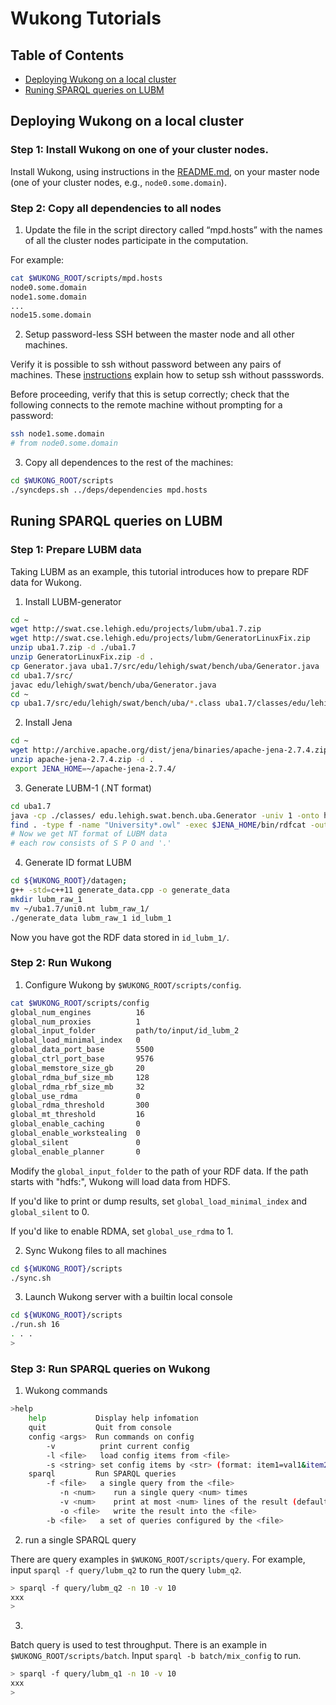 # Wukong Tutorials

## Table of Contents

* [Deploying Wukong on a local cluster](#cluster)
* [Runing SPARQL queries on LUBM](#lubm)


<a name="cluster"></a>
## Deploying Wukong on a local cluster

### Step 1: Install Wukong on one of your cluster nodes.

Install Wukong, using instructions in the [README.md](README.md), on your master node (one of your cluster nodes, e.g., `node0.some.domain`).



### Step 2: Copy all dependencies to all nodes

1) Update the file in the script directory called “mpd.hosts” with the names of all the cluster nodes participate in the computation.

For example:

```bash
cat $WUKONG_ROOT/scripts/mpd.hosts
node0.some.domain
node1.some.domain
...
node15.some.domain
```

2) Setup password-less SSH between the master node and all other machines.

Verify it is possible to ssh without password between any pairs of machines. These [instructions](http://www.linuxproblem.org/art_9.html) explain how to setup ssh without passswords.

Before proceeding, verify that this is setup correctly; check that the following connects to the remote machine without prompting for a password:

```bash
ssh node1.some.domain
# from node0.some.domain
```

3) Copy all dependences to the rest of the machines:

```bash
cd $WUKONG_ROOT/scripts
./syncdeps.sh ../deps/dependencies mpd.hosts
```



<a name="lubm"></a>
## Runing SPARQL queries on LUBM

### Step 1: Prepare LUBM data

Taking LUBM as an example, this tutorial introduces how to prepare RDF data for Wukong.

1) Install LUBM-generator

```bash
cd ~
wget http://swat.cse.lehigh.edu/projects/lubm/uba1.7.zip
wget http://swat.cse.lehigh.edu/projects/lubm/GeneratorLinuxFix.zip
unzip uba1.7.zip -d ./uba1.7
unzip GeneratorLinuxFix.zip -d .
cp Generator.java uba1.7/src/edu/lehigh/swat/bench/uba/Generator.java
cd uba1.7/src/
javac edu/lehigh/swat/bench/uba/Generator.java
cd ~
cp uba1.7/src/edu/lehigh/swat/bench/uba/*.class uba1.7/classes/edu/lehigh/swat/bench/uba/
```

2) Install Jena

```bash
cd ~
wget http://archive.apache.org/dist/jena/binaries/apache-jena-2.7.4.zip
unzip apache-jena-2.7.4.zip -d .
export JENA_HOME=~/apache-jena-2.7.4/
```

3) Generate LUBM-1 (.NT format)

```bash
cd uba1.7
java -cp ./classes/ edu.lehigh.swat.bench.uba.Generator -univ 1 -onto http://swat.cse.lehigh.edu/onto/univ-bench.owl
find . -type f -name "University*.owl" -exec $JENA_HOME/bin/rdfcat -out N-TRIPLE -x {} >> uni0.nt \;
# Now we get NT format of LUBM data
# each row consists of S P O and '.'
```

4) Generate ID format LUBM

```bash
cd ${WUKONG_ROOT}/datagen;
g++ -std=c++11 generate_data.cpp -o generate_data
mkdir lubm_raw_1
mv ~/uba1.7/uni0.nt lubm_raw_1/
./generate_data lubm_raw_1 id_lubm_1
```

Now you have got the RDF data stored in `id_lubm_1/`.



### Step 2: Run Wukong

1) Configure Wukong by `$WUKONG_ROOT/scripts/config`.

```bash
cat $WUKONG_ROOT/scripts/config
global_num_engines          16
global_num_proxies          1
global_input_folder         path/to/input/id_lubm_2
global_load_minimal_index   0
global_data_port_base       5500
global_ctrl_port_base       9576
global_memstore_size_gb     20
global_rdma_buf_size_mb     128
global_rdma_rbf_size_mb     32
global_use_rdma             0
global_rdma_threshold       300
global_mt_threshold         16
global_enable_caching       0
global_enable_workstealing  0
global_silent               0
global_enable_planner       0
```

Modify the `global_input_folder` to the path of your RDF data. If the path starts with "hdfs:", Wukong will load data from HDFS.

If you'd like to print or dump results, set `global_load_minimal_index` and `global_silent` to 0.

If you'd like to enable RDMA, set `global_use_rdma` to 1.


2) Sync Wukong files to all machines

```bash
cd ${WUKONG_ROOT}/scripts
./sync.sh
```


3) Launch Wukong server with a builtin local console

```bash
cd ${WUKONG_ROOT}/scripts
./run.sh 16
. . . 
>
```


### Step 3: Run SPARQL queries on Wukong

1) Wukong commands 

```bash
>help
    help           Display help infomation
    quit           Quit from console
    config <args>  Run commands on config
        -v          print current config
        -l <file>   load config items from <file>
        -s <string> set config items by <str> (format: item1=val1&item2=...)
    sparql         Run SPARQL queries
        -f <file>   a single query from the <file>
           -n <num>    run a single query <num> times
           -v <num>    print at most <num> lines of the result (default:10)
           -o <file>   write the result into the <file>
        -b <file>   a set of queries configured by the <file>
```

2) run a single SPARQL query

There are query examples in `$WUKONG_ROOT/scripts/query`. For example, input `sparql -f query/lubm_q2` to run the query `lubm_q2`.

```bash
> sparql -f query/lubm_q2 -n 10 -v 10
xxx
>
```

3)
Batch query is used to test throughput. There is an example in `$WUKONG_ROOT/scripts/batch`. Input `sparql -b batch/mix_config` to run.

```bash
> sparql -f query/lubm_q1 -n 10 -v 10
xxx
>
```


